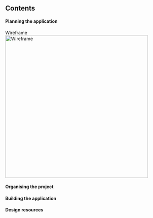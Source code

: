 <!-- TODO
wireframe app
set up file structure
fetch data from API
 -->

## Contents

#### Planning the application

Wireframe
<img src="https://raw.githubusercontent.com/jyotiiiii/" alt="Wireframe" width="450"/>

#### Organising the project

#### Building the application

#### Design resources

